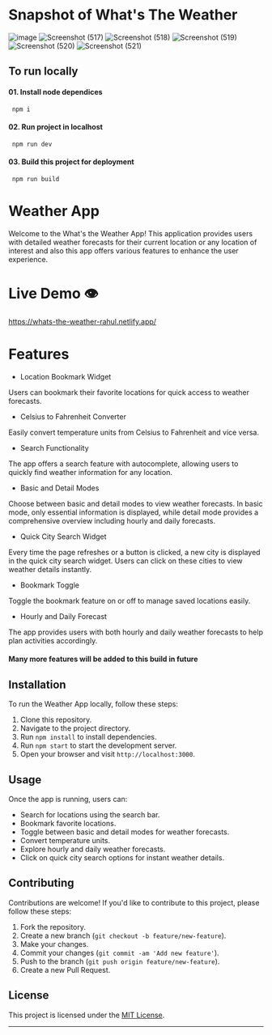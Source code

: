 


# Snapshot of What's The Weather

![image](https://github.com/RahulPorel/Visiting-Card-Builder/assets/98636266/7cf27adc-903b-4058-9bb9-02235b71dfae)
![Screenshot (517)](https://github.com/RahulPorel/Visiting-Card-Builder/assets/98636266/2354ec71-694c-4f5f-9725-5ae64803d19b)
![Screenshot (518)](https://github.com/RahulPorel/Visiting-Card-Builder/assets/98636266/0d818c34-1288-49f2-a751-8d95729532ac)
![Screenshot (519)](https://github.com/RahulPorel/Visiting-Card-Builder/assets/98636266/ab85dc55-f9ec-4294-a98f-84fbbee34e5c)
![Screenshot (520)](https://github.com/RahulPorel/Visiting-Card-Builder/assets/98636266/e82071f3-c668-4955-b384-12dd912575d4)
![Screenshot (521)](https://github.com/RahulPorel/Visiting-Card-Builder/assets/98636266/b38e532a-d283-4084-a80c-920e3643ccb9)

## To run locally

#### 01. Install node dependices

```npm
 npm i
```

#### 02. Run project in localhost

```npm
 npm run dev
```

#### 03. Build this project for deployment

```npm
 npm run build

```

# Weather App

Welcome to the What's the Weather App! This application provides users with detailed weather forecasts for their current location or any location of interest and also this app offers various features to enhance the user experience.

# Live Demo 👁️

https://whats-the-weather-rahul.netlify.app/

# Features

- Location Bookmark Widget

Users can bookmark their favorite locations for quick access to weather forecasts.

- Celsius to Fahrenheit Converter

Easily convert temperature units from Celsius to Fahrenheit and vice versa.

- Search Functionality

The app offers a search feature with autocomplete, allowing users to quickly find weather information for any location.

- Basic and Detail Modes

Choose between basic and detail modes to view weather forecasts. In basic mode, only essential information is displayed, while detail mode provides a comprehensive overview including hourly and daily forecasts.

- Quick City Search Widget

Every time the page refreshes or a button is clicked, a new city is displayed in the quick city search widget. Users can click on these cities to view weather details instantly.

- Bookmark Toggle

Toggle the bookmark feature on or off to manage saved locations easily.

- Hourly and Daily Forecast

The app provides users with both hourly and daily weather forecasts to help plan activities accordingly.

#### Many more features will be added to this build in future

## Installation

To run the Weather App locally, follow these steps:

1. Clone this repository.
2. Navigate to the project directory.
3. Run `npm install` to install dependencies.
4. Run `npm start` to start the development server.
5. Open your browser and visit `http://localhost:3000`.

## Usage

Once the app is running, users can:

- Search for locations using the search bar.
- Bookmark favorite locations.
- Toggle between basic and detail modes for weather forecasts.
- Convert temperature units.
- Explore hourly and daily weather forecasts.
- Click on quick city search options for instant weather details.

## Contributing

Contributions are welcome! If you'd like to contribute to this project, please follow these steps:

1. Fork the repository.
2. Create a new branch (`git checkout -b feature/new-feature`).
3. Make your changes.
4. Commit your changes (`git commit -am 'Add new feature'`).
5. Push to the branch (`git push origin feature/new-feature`).
6. Create a new Pull Request.

## License

This project is licensed under the [MIT License](LICENSE).

---

